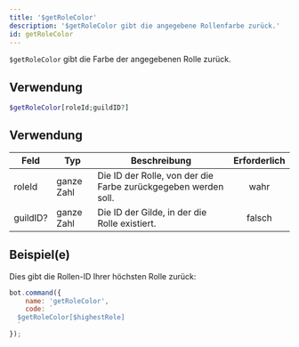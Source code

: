 ```yaml
---
title: '$getRoleColor'
description: '$getRoleColor gibt die angegebene Rollenfarbe zurück.'
id: getRoleColor
---
```


`$getRoleColor` gibt die Farbe der angegebenen Rolle zurück.

## Verwendung

```php
$getRoleColor[roleId;guildID?]
```

## Verwendung

| Feld     | Typ        | Beschreibung                                                   | Erforderlich |
| -------- | ---------- | -------------------------------------------------------------- |:------------:|
| roleId   | ganze Zahl | Die ID der Rolle, von der die Farbe zurückgegeben werden soll. |     wahr     |
| guildID? | ganze Zahl | Die ID der Gilde, in der die Rolle existiert.                  |    falsch    |

## Beispiel(e)

Dies gibt die Rollen-ID Ihrer höchsten Rolle zurück:

```javascript
bot.command({
    name: 'getRoleColor',
    code: `
  $getRoleColor[$highestRole]
  `
});
```